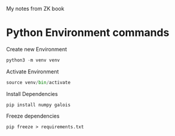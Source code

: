 My notes from ZK book




# Python Environment commands

Create new Environment
```py
python3 -m venv venv
```

Activate Environment
```py
source venv/bin/activate  
```

Install Dependencies
```
pip install numpy galois
```
Freeze dependencies

```
pip freeze > requirements.txt
```
